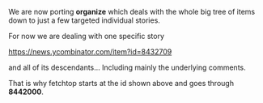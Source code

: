 
We are now porting **organize** which deals with the whole
big tree of items down to just a few targeted individual
stories.

For now we are dealing with one specific story

https://news.ycombinator.com/item?id=8432709

and all of its descendants...
Including mainly the underlying comments.

That is why fetchtop starts at the id shown above
and goes through **8442000**.
